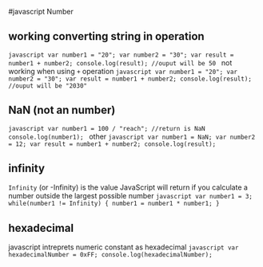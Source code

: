 #javascript Number

## working converting string in operation
``javascript
var number1 = "20";
var number2 = "30";
var result = number1 + number2;
console.log(result); //ouput will be 50
``
not working when using ``+`` operation
``javascript
var number1 = "20";
var number2 = "30";
var result = number1 + number2;
console.log(result); //ouput will be "2030"
``

## NaN (not an number)
``javascript
var number1 = 100 / "reach"; //return is NaN
console.log(number1);
``
other
``javascript
var number1 = NaN;
var number2 = 12;
var result = number1 + number2;
console.log(result);
``

## infinity
``Infinity`` (or -Infinity) is the value JavaScript will return if you calculate a number outside the largest possible number
``javascript
var number1 = 3;
while(number1 != Infinity)
{
  number1 = number1 * number1;
}
``

## hexadecimal
javascript intreprets numeric constant as hexadecimal
``javascript
var hexadecimalNumber = 0xFF;
console.log(hexadecimalNumber);
``
